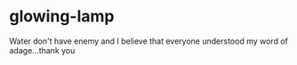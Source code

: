 # glowing-lamp
Water don't have enemy and I believe that everyone understood my word of adage...thank you
